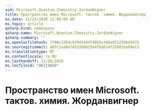 ```yaml
---
uid: Microsoft.Quantum.Chemistry.JordanWigner
title: Пространство имен Microsoft. тактов. химия. Жорданвигнер
ms.date: 11/25/2020 12:00:00 AM
ms.topic: article
qsharp.kind: namespace
qsharp.name: Microsoft.Quantum.Chemistry.JordanWigner
qsharp.summary: ''
ms.openlocfilehash: 2f00c228dc91945494f48b5c446adf1230bd3475
ms.sourcegitcommit: a87c1aa8e7453360025e47ba614f25b02ea84ec3
ms.translationtype: MT
ms.contentlocale: ru-RU
ms.lasthandoff: 11/26/2020
ms.locfileid: "96214659"
---
```

# <a name="microsoftquantumchemistryjordanwigner-namespace"></a>Пространство имен Microsoft. тактов. химия. Жорданвигнер



